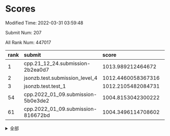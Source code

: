 # Scores

Modified Time: 2022-03-31 03:59:48

Submit Num: 207

All Rank Num: 447017

| rank |               submit               |       score        |       sigma        | pk_num |
| :--- | :--------------------------------- | :----------------- | :----------------- | :----- |
| 1    | cpp.21_12_24.submission-2b2ea0d7   | 1013.989212464672  | 0.8237024333476285 | 8637   |
| 2    | jsonzb.test.submission_level_4     | 1012.4460058367316 | 0.8345036520467108 | 8640   |
| 3    | jsonzb.test.test_1                 | 1012.2105482084731 | 0.7763570581210946 | 8640   |
| 54   | cpp.2022_01_09.submission-5b0e3de2 | 1004.8153042300222 | 0.7300158645707697 | 8638   |
| 61   | cpp.2022_01_09.submission-816672bd | 1004.3496114708602 | 0.7070727882246757 | 8637   |


<details>
<summary>全部</summary>

| rank |                 submit                 |       score        |       sigma        | pk_num |
| :--- | :------------------------------------- | :----------------- | :----------------- | :----- |
| 1    | cpp.21_12_24.submission-2b2ea0d7       | 1013.989212464672  | 0.8237024333476285 | 8637   |
| 2    | jsonzb.test.submission_level_4         | 1012.4460058367316 | 0.8345036520467108 | 8640   |
| 3    | jsonzb.test.test_1                     | 1012.2105482084731 | 0.7763570581210946 | 8640   |
| 4    | gobigger.level_3.submission_level_3_23 | 1011.3565795768618 | 0.7761844468443538 | 8642   |
| 5    | gobigger.level_3.submission_level_3_33 | 1011.356494313218  | 0.760098513098386  | 8634   |
| 6    | gobigger.level_3.submission_level_3_3  | 1011.3088571525379 | 0.7762328122419047 | 8641   |
| 7    | gobigger.level_3.submission_level_3_19 | 1011.1569888272993 | 0.7593765424353105 | 8645   |
| 8    | gobigger.level_3.submission_level_3_11 | 1010.9332683416543 | 0.765130337951745  | 8640   |
| 9    | gobigger.level_3.submission_level_3_4  | 1010.922733030718  | 0.753007409214336  | 8639   |
| 10   | gobigger.level_3.submission_level_3_31 | 1010.85314768762   | 0.7767693270671839 | 8639   |
| 11   | gobigger.level_3.submission_level_3_41 | 1010.7075219170451 | 0.7859381200302881 | 8636   |
| 12   | gobigger.level_3.submission_level_3_17 | 1010.707334874197  | 0.7696252778727025 | 8639   |
| 13   | gobigger.level_3.submission_level_3_27 | 1010.6859629192365 | 0.7515775311066072 | 8637   |
| 14   | gobigger.level_3.submission_level_3_15 | 1010.6750342475104 | 0.7826390916531499 | 8638   |
| 15   | gobigger.level_3.submission_level_3_48 | 1010.5921900852824 | 0.7403222096383487 | 8635   |
| 16   | gobigger.level_3.submission_level_3_40 | 1010.5643893878714 | 0.7539600701830445 | 8639   |
| 17   | gobigger.level_3.submission_level_3_43 | 1010.4957190104815 | 0.7839524317512063 | 8640   |
| 18   | gobigger.level_3.submission_level_3_0  | 1010.4804068441209 | 0.7491031455838614 | 8642   |
| 19   | gobigger.level_3.submission_level_3_21 | 1010.4488810062867 | 0.7512221688953286 | 8633   |
| 20   | gobigger.level_3.submission_level_3_29 | 1010.4239275161568 | 0.7690570374845579 | 8635   |
| 21   | gobigger.level_3.submission_level_3_39 | 1010.3897106892654 | 0.761305182171873  | 8640   |
| 22   | gobigger.level_3.submission_level_3_26 | 1010.3294987154959 | 0.7556801013004055 | 8640   |
| 23   | gobigger.level_3.submission_level_3_25 | 1010.3164583244634 | 0.7501454608630426 | 8633   |
| 24   | gobigger.level_3.submission_level_3_5  | 1010.3032137798865 | 0.7460005965484598 | 8639   |
| 25   | gobigger.level_3.submission_level_3_12 | 1010.0939333559113 | 0.766737803080584  | 8639   |
| 26   | gobigger.level_3.submission_level_3_18 | 1010.0480483992252 | 0.764386361205758  | 8642   |
| 27   | gobigger.level_3.submission_level_3_2  | 1010.0001381287921 | 0.755198120655941  | 8634   |
| 28   | gobigger.level_3.submission_level_3_9  | 1009.9809379743718 | 0.7568401843231225 | 8637   |
| 29   | gobigger.level_3.submission_level_3_45 | 1009.9358129107367 | 0.7614449426334816 | 8636   |
| 30   | gobigger.level_3.submission_level_3_16 | 1009.8006688170469 | 0.7524608655824563 | 8637   |
| 31   | gobigger.level_3.submission_level_3_37 | 1009.7633084677673 | 0.7606001334161386 | 8639   |
| 32   | gobigger.level_3.submission_level_3_46 | 1009.7583710730929 | 0.7680531159083734 | 8644   |
| 33   | gobigger.level_3.submission_level_3_47 | 1009.7403626511971 | 0.7589045312292039 | 8641   |
| 34   | gobigger.level_3.submission_level_3_44 | 1009.697363694983  | 0.7532449826603123 | 8638   |
| 35   | gobigger.level_3.submission_level_3_49 | 1009.5870540844514 | 0.7487401059694652 | 8635   |
| 36   | gobigger.level_3.submission_level_3_22 | 1009.5350498881237 | 0.7594670015128018 | 8635   |
| 37   | gobigger.level_3.submission_level_3_14 | 1009.4810238880287 | 0.7717564288089747 | 8643   |
| 38   | gobigger.level_3.submission_level_3_34 | 1009.4741680674169 | 0.7465966541145793 | 8641   |
| 39   | gobigger.level_3.submission_level_3_20 | 1009.3999958753689 | 0.7597908359066303 | 8639   |
| 40   | gobigger.level_3.submission_level_3_10 | 1009.3773943285163 | 0.7544406633805883 | 8638   |
| 41   | gobigger.level_3.submission_level_3_30 | 1009.3140175573195 | 0.7418276167321288 | 8639   |
| 42   | gobigger.level_3.submission_level_3_35 | 1009.3028803251543 | 0.7535547563464554 | 8633   |
| 43   | gobigger.level_3.submission_level_3_7  | 1009.1805204866127 | 0.7598979833377281 | 8638   |
| 44   | gobigger.level_3.submission_level_3_28 | 1009.1792392856956 | 0.7635022580437144 | 8637   |
| 45   | gobigger.level_3.submission_level_3_24 | 1009.1696852010778 | 0.7480721961301597 | 8637   |
| 46   | gobigger.level_3.submission_level_3_32 | 1009.108296867762  | 0.7458883630142739 | 8643   |
| 47   | gobigger.level_3.submission_level_3_38 | 1009.0406694076873 | 0.7525528276873007 | 8635   |
| 48   | gobigger.level_3.submission_level_3_13 | 1008.9516852112102 | 0.7595251350587683 | 8640   |
| 49   | gobigger.level_3.submission_level_3_6  | 1008.9324266350013 | 0.7455990677110473 | 8638   |
| 50   | gobigger.level_3.submission_level_3_8  | 1008.7776996985311 | 0.7410353853560714 | 8634   |
| 51   | gobigger.level_3.submission_level_3_36 | 1008.6305823143703 | 0.7459009519504801 | 8637   |
| 52   | gobigger.level_3.submission_level_3_1  | 1008.5686307115636 | 0.758037947237523  | 8641   |
| 53   | gobigger.level_3.submission_level_3_42 | 1008.4452116520577 | 0.7400858807902345 | 8635   |
| 54   | cpp.2022_01_09.submission-5b0e3de2     | 1004.8153042300222 | 0.7300158645707697 | 8638   |
| 55   | gobigger.level_1.submission_level_1_27 | 1004.6177103555227 | 0.7171068327716507 | 8634   |
| 56   | gobigger.level_1.submission_level_1_37 | 1004.4036729004526 | 0.7151674049431308 | 8639   |
| 57   | gobigger.level_1.submission_level_1_43 | 1004.4006044119163 | 0.7144233701317746 | 8645   |
| 58   | gobigger.level_1.submission_level_1_41 | 1004.3872329110173 | 0.7290053838465932 | 8640   |
| 59   | gobigger.level_1.submission_level_1_36 | 1004.3760202540044 | 0.7120133202076525 | 8643   |
| 60   | gobigger.level_1.submission_level_1_19 | 1004.3681683168347 | 0.710354299753768  | 8633   |
| 61   | cpp.2022_01_09.submission-816672bd     | 1004.3496114708602 | 0.7070727882246757 | 8637   |
| 62   | gobigger.level_1.submission_level_1_20 | 1004.2665605936077 | 0.7124281637412162 | 8636   |
| 63   | gobigger.level_1.submission_level_1_39 | 1004.2264110839801 | 0.7228089858145497 | 8637   |
| 64   | gobigger.level_1.submission_level_1_31 | 1004.1714533534025 | 0.7193739803353746 | 8640   |
| 65   | gobigger.level_1.submission_level_1_9  | 1004.0614375845685 | 0.7197458085865687 | 8636   |
| 66   | gobigger.level_1.submission_level_1_44 | 1003.9996935296464 | 0.72049627369675   | 8634   |
| 67   | gobigger.level_1.submission_level_1_15 | 1003.9938371842321 | 0.7264327628393332 | 8641   |
| 68   | gobigger.level_1.submission_level_1_7  | 1003.8837241043634 | 0.7240210968784124 | 8637   |
| 69   | gobigger.level_1.submission_level_1_0  | 1003.8757817626567 | 0.7085856198670306 | 8639   |
| 70   | gobigger.level_1.submission_level_1_42 | 1003.7893709367906 | 0.7236332569643666 | 8638   |
| 71   | gobigger.level_1.submission_level_1_48 | 1003.7638780739042 | 0.7188488152702109 | 8638   |
| 72   | gobigger.level_1.submission_level_1_12 | 1003.7590266424831 | 0.7227400348975106 | 8637   |
| 73   | gobigger.level_1.submission_level_1_5  | 1003.7251732334819 | 0.7247008834570624 | 8639   |
| 74   | gobigger.level_1.submission_level_1_49 | 1003.7243284534222 | 0.7201048596030056 | 8644   |
| 75   | gobigger.level_1.submission_level_1_30 | 1003.5751567915713 | 0.7245734170809743 | 8639   |
| 76   | gobigger.level_1.submission_level_1_4  | 1003.4776589462149 | 0.7174319695886345 | 8639   |
| 77   | gobigger.level_1.submission_level_1_16 | 1003.4723254942296 | 0.7078421247313574 | 8637   |
| 78   | gobigger.level_1.submission_level_1_18 | 1003.4320346491846 | 0.7106059673598321 | 8645   |
| 79   | gobigger.level_1.submission_level_1_32 | 1003.4294240391291 | 0.7118015992084766 | 8636   |
| 80   | gobigger.level_1.submission_level_1_33 | 1003.3721657104862 | 0.7248083458763566 | 8639   |
| 81   | gobigger.level_1.submission_level_1_11 | 1003.3618803399542 | 0.7213404151092945 | 8638   |
| 82   | gobigger.level_1.submission_level_1_2  | 1003.3601997895389 | 0.7107133398069401 | 8633   |
| 83   | gobigger.level_1.submission_level_1_17 | 1003.3580558713587 | 0.7272653564256132 | 8642   |
| 84   | gobigger.level_1.submission_level_1_28 | 1003.2686274334782 | 0.7157609872657827 | 8639   |
| 85   | gobigger.level_1.submission_level_1_47 | 1003.2560722626228 | 0.7187351535443343 | 8635   |
| 86   | gobigger.level_1.submission_level_1_14 | 1003.2523474854956 | 0.7211078046543572 | 8640   |
| 87   | gobigger.level_1.submission_level_1_10 | 1003.2071281333573 | 0.7200030238831773 | 8633   |
| 88   | gobigger.level_1.submission_level_1_1  | 1003.1895911198861 | 0.7143082313169262 | 8637   |
| 89   | gobigger.level_1.submission_level_1_13 | 1003.148492286351  | 0.7094161002952832 | 8637   |
| 90   | gobigger.level_1.submission_level_1_26 | 1003.1256543231589 | 0.711895735775886  | 8643   |
| 91   | gobigger.level_1.submission_level_1_40 | 1002.9806786786991 | 0.727548044698012  | 8636   |
| 92   | gobigger.level_1.submission_level_1_29 | 1002.9409330450935 | 0.7281216507583667 | 8639   |
| 93   | gobigger.level_1.submission_level_1_8  | 1002.9254101294591 | 0.7114493623770248 | 8640   |
| 94   | gobigger.level_1.submission_level_1_35 | 1002.8369160368264 | 0.7072244149556487 | 8641   |
| 95   | gobigger.level_1.submission_level_1_23 | 1002.8236629832891 | 0.7260834289821706 | 8632   |
| 96   | gobigger.level_1.submission_level_1_24 | 1002.8006707739997 | 0.7187406264638373 | 8642   |
| 97   | gobigger.level_1.submission_level_1_22 | 1002.6682990433844 | 0.7162760293648288 | 8639   |
| 98   | gobigger.level_1.submission_level_1_3  | 1002.629464173439  | 0.7147756253986626 | 8637   |
| 99   | gobigger.level_1.submission_level_1_25 | 1002.5906941714245 | 0.7046598096846084 | 8637   |
| 100  | gobigger.level_1.submission_level_1_46 | 1002.3316850740533 | 0.724348236249362  | 8636   |
| 101  | gobigger.level_1.submission_level_1_34 | 1002.3222108107536 | 0.7169534701677281 | 8635   |
| 102  | gobigger.level_1.submission_level_1_6  | 1002.3219517576063 | 0.7090477327354601 | 8640   |
| 103  | gobigger.level_1.submission_level_1_21 | 1002.3188357753226 | 0.7028451079855342 | 8637   |
| 104  | gobigger.level_1.submission_level_1_38 | 1002.0936257484635 | 0.7136211508268443 | 8633   |
| 105  | gobigger.level_1.submission_level_1_45 | 1001.4071268291214 | 0.7169654483374008 | 8635   |
| 106  | gobigger.random.submission_random_3    | 997.4593189791269  | 0.7161223464635545 | 8641   |
| 107  | gobigger.random.submission_random_12   | 997.1855268336096  | 0.7010405606811762 | 8638   |
| 108  | gobigger.random.submission_random_49   | 996.9478866492864  | 0.7014797617570123 | 8634   |
| 109  | gobigger.random.submission_random_4    | 996.7978682066982  | 0.718396321498444  | 8634   |
| 110  | gobigger.random.submission_random_34   | 996.7384300500042  | 0.7022353133295096 | 8637   |
| 111  | gobigger.random.submission_random_42   | 996.6803253681281  | 0.7019032957252784 | 8646   |
| 112  | gobigger.random.submission_random_41   | 996.4964168105782  | 0.6943683488745896 | 8639   |
| 113  | gobigger.random.submission_random_18   | 996.4847044564532  | 0.7127607500903721 | 8640   |
| 114  | gobigger.random.submission_random_10   | 996.4505754527551  | 0.7050776963319615 | 8639   |
| 115  | gobigger.random.submission_random_39   | 996.4352813199944  | 0.7196582755682885 | 8639   |
| 116  | gobigger.random.submission_random_44   | 996.4132388255247  | 0.7239085458058493 | 8638   |
| 117  | gobigger.random.submission_random_2    | 996.3819180251909  | 0.7065486443563945 | 8640   |
| 118  | gobigger.random.submission_random_47   | 996.3559735021214  | 0.7193336769114023 | 8643   |
| 119  | gobigger.random.submission_random_1    | 996.3494744817677  | 0.729126447345662  | 8635   |
| 120  | gobigger.random.submission_random_23   | 996.3468937781724  | 0.7166716168657686 | 8641   |
| 121  | gobigger.random.submission_random_45   | 996.3334924021626  | 0.7012678895054428 | 8636   |
| 122  | gobigger.random.submission_random_20   | 996.2923669237118  | 0.7058931282443872 | 8641   |
| 123  | gobigger.random.submission_random_9    | 996.1541000371541  | 0.7213829944518569 | 8640   |
| 124  | gobigger.random.submission_random_35   | 996.1535981248417  | 0.7112686680054598 | 8640   |
| 125  | gobigger.random.submission_random_32   | 996.125868754516   | 0.7036809813456626 | 8638   |
| 126  | gobigger.random.submission_random_40   | 996.02824973189    | 0.72107179484433   | 8632   |
| 127  | gobigger.random.submission_random_29   | 996.0188092309651  | 0.6938866763145661 | 8637   |
| 128  | gobigger.random.submission_random_22   | 995.9788866242264  | 0.7092590580635436 | 8638   |
| 129  | gobigger.random.submission_random_7    | 995.9195325667134  | 0.7072904851570122 | 8642   |
| 130  | gobigger.random.submission_random_14   | 995.8812289879961  | 0.7111142856233327 | 8634   |
| 131  | gobigger.random.submission_random_48   | 995.8780617244373  | 0.7044961287885227 | 8640   |
| 132  | gobigger.random.submission_random_37   | 995.852917237275   | 0.717954523383985  | 8639   |
| 133  | gobigger.random.submission_random_30   | 995.8374392821163  | 0.7260333284414245 | 8635   |
| 134  | gobigger.random.submission_random_31   | 995.8254344012541  | 0.71073765629583   | 8635   |
| 135  | gobigger.random.submission_random_25   | 995.7905067339142  | 0.7125969564147505 | 8636   |
| 136  | gobigger.random.submission_random_28   | 995.7167293644146  | 0.7048819163505607 | 8641   |
| 137  | gobigger.random.submission_random_15   | 995.6907064764323  | 0.7277918300579403 | 8639   |
| 138  | gobigger.random.submission_random_13   | 995.6598221924019  | 0.6962756774767376 | 8638   |
| 139  | gobigger.random.submission_random_5    | 995.5646189385693  | 0.7248695661472109 | 8642   |
| 140  | gobigger.random.submission_random_6    | 995.5635749683744  | 0.7213752198134026 | 8642   |
| 141  | gobigger.random.submission_random_24   | 995.5631946880975  | 0.7169878697683584 | 8637   |
| 142  | gobigger.random.submission_random_46   | 995.5596302853941  | 0.7087125629381972 | 8637   |
| 143  | gobigger.random.submission_random_11   | 995.5393153651243  | 0.7167848882904801 | 8639   |
| 144  | gobigger.random.submission_random_8    | 995.5223639189129  | 0.7362039762015243 | 8636   |
| 145  | gobigger.random.submission_random_16   | 995.4728330440129  | 0.7041164215203699 | 8642   |
| 146  | gobigger.random.submission_random_19   | 995.4641425455808  | 0.7049773675496679 | 8641   |
| 147  | gobigger.random.submission_random_43   | 995.4591885248809  | 0.7128142087401671 | 8631   |
| 148  | gobigger.random.submission_random_33   | 995.368926693254   | 0.7050949683833276 | 8638   |
| 149  | gobigger.random.submission_random_38   | 995.3668467474456  | 0.7231759363649588 | 8639   |
| 150  | gobigger.random.submission_random_0    | 995.3439247892144  | 0.7120425113800668 | 8637   |
| 151  | gobigger.random.submission_random_27   | 994.9951016135111  | 0.7080847887721062 | 8640   |
| 152  | gobigger.random.submission_random_21   | 994.9678590388555  | 0.7063697107270531 | 8633   |
| 153  | gobigger.random.submission_random_26   | 994.8622357633363  | 0.7061241268941352 | 8641   |
| 154  | gobigger.random.submission_random_17   | 994.3173075164129  | 0.7252981273879006 | 8633   |
| 155  | gobigger.random.submission_random_36   | 994.3098636065012  | 0.7052538323535443 | 8638   |
| 156  | gobigger.level_2.submission_level_2_47 | 994.0186085362967  | 0.722831225347197  | 8638   |
| 157  | gobigger.level_2.submission_level_2_30 | 993.9063375203556  | 0.7368633100184279 | 8641   |
| 158  | gobigger.level_2.submission_level_2_24 | 993.9058490046721  | 0.7319038763038515 | 8638   |
| 159  | gobigger.level_2.submission_level_2_39 | 993.5687883969055  | 0.7376550801020837 | 8637   |
| 160  | gobigger.level_2.submission_level_2_1  | 993.4751761350316  | 0.7348591906772307 | 8643   |
| 161  | gobigger.level_2.submission_level_2_19 | 993.3434153426703  | 0.7452292407789869 | 8638   |
| 162  | gobigger.level_2.submission_level_2_6  | 993.3372337923167  | 0.7361193630104421 | 8634   |
| 163  | gobigger.level_2.submission_level_2_14 | 993.2499027022798  | 0.7263940392582852 | 8636   |
| 164  | gobigger.level_2.submission_level_2_4  | 992.9801143449032  | 0.7295396363824148 | 8635   |
| 165  | gobigger.level_2.submission_level_2_23 | 992.9371803198826  | 0.7236563217857745 | 8632   |
| 166  | gobigger.level_2.submission_level_2_42 | 992.8902877613654  | 0.7482205975840668 | 8639   |
| 167  | gobigger.level_2.submission_level_2_21 | 992.7631700430451  | 0.7437966594678032 | 8637   |
| 168  | gobigger.level_2.submission_level_2_29 | 992.7514725558588  | 0.7465952365322545 | 8637   |
| 169  | gobigger.level_2.submission_level_2_18 | 992.7227327874352  | 0.7577397183046605 | 8639   |
| 170  | gobigger.level_2.submission_level_2_20 | 992.5523977924588  | 0.7536394447134211 | 8636   |
| 171  | gobigger.level_2.submission_level_2_9  | 992.4965715982974  | 0.7471627004803333 | 8635   |
| 172  | gobigger.level_2.submission_level_2_28 | 992.4720128190486  | 0.7477639716424676 | 8638   |
| 173  | gobigger.level_2.submission_level_2_34 | 992.4678291253792  | 0.7371224555292707 | 8634   |
| 174  | gobigger.level_2.submission_level_2_40 | 992.4378372492697  | 0.7370714806312972 | 8640   |
| 175  | gobigger.level_2.submission_level_2_31 | 992.4130157274851  | 0.7537174728689175 | 8639   |
| 176  | gobigger.level_2.submission_level_2_41 | 992.2425966201448  | 0.7456804076320522 | 8641   |
| 177  | gobigger.level_2.submission_level_2_35 | 992.1902452942116  | 0.7631574432058245 | 8640   |
| 178  | gobigger.level_2.submission_level_2_44 | 992.1417481308475  | 0.7481804172562704 | 8637   |
| 179  | gobigger.level_2.submission_level_2_38 | 992.1390780484088  | 0.7280641466452608 | 8640   |
| 180  | gobigger.level_2.submission_level_2_22 | 992.0914179836744  | 0.7486718046524224 | 8634   |
| 181  | gobigger.level_2.submission_level_2_46 | 992.0674325543674  | 0.7451073861675828 | 8644   |
| 182  | gobigger.level_2.submission_level_2_43 | 991.9592225335249  | 0.7576656181530087 | 8640   |
| 183  | gobigger.level_2.submission_level_2_36 | 991.925105373241   | 0.7693914268597035 | 8638   |
| 184  | gobigger.level_2.submission_level_2_5  | 991.9171100109226  | 0.7617072990500001 | 8639   |
| 185  | gobigger.level_2.submission_level_2_13 | 991.9105038456703  | 0.7650470792385627 | 8638   |
| 186  | gobigger.level_2.submission_level_2_45 | 991.8321197739941  | 0.7352856046442993 | 8639   |
| 187  | gobigger.level_2.submission_level_2_48 | 991.7740277166124  | 0.7463531754422754 | 8641   |
| 188  | gobigger.level_2.submission_level_2_12 | 991.770099569984   | 0.7544894123939457 | 8629   |
| 189  | gobigger.level_2.submission_level_2_33 | 991.7272690670037  | 0.7381997013771635 | 8637   |
| 190  | gobigger.level_2.submission_level_2_15 | 991.6499193314008  | 0.7623035043008716 | 8641   |
| 191  | gobigger.level_2.submission_level_2_32 | 991.6253161695023  | 0.7727308647682317 | 8640   |
| 192  | gobigger.level_2.submission_level_2_7  | 991.6024549074563  | 0.763496607763154  | 8637   |
| 193  | gobigger.level_2.submission_level_2_11 | 991.5350665856793  | 0.7688398126578411 | 8641   |
| 194  | gobigger.level_2.submission_level_2_0  | 991.5201884024856  | 0.7412165803637952 | 8636   |
| 195  | gobigger.level_2.submission_level_2_8  | 991.5199462695186  | 0.7498642886747992 | 8640   |
| 196  | gobigger.level_2.submission_level_2_37 | 991.4969812168671  | 0.7482284599352652 | 8637   |
| 197  | gobigger.level_2.submission_level_2_2  | 991.4411996909466  | 0.7587451336481092 | 8635   |
| 198  | gobigger.level_2.submission_level_2_17 | 991.4358679742954  | 0.7504396611676025 | 8634   |
| 199  | gobigger.level_2.submission_level_2_3  | 991.3982030661397  | 0.7422908392628329 | 8641   |
| 200  | gobigger.level_2.submission_level_2_16 | 991.3623388630081  | 0.7501978960629333 | 8632   |
| 201  | gobigger.level_2.submission_level_2_25 | 991.216571178552   | 0.7305810360332401 | 8640   |
| 202  | gobigger.level_2.submission_level_2_10 | 990.9109092653645  | 0.7571771294917116 | 8633   |
| 203  | gobigger.level_2.submission_level_2_49 | 990.8223522507412  | 0.7542243204110114 | 8636   |
| 204  | gobigger.level_2.submission_level_2_26 | 990.6558591948886  | 0.7826686767496238 | 8639   |
| 205  | gobigger.level_2.submission_level_2_27 | 990.5637376133525  | 0.7636935582035242 | 8637   |
| 206  | gobigger.none.submission_none_0        | 979.2720424723533  | 1.2532107906745336 | 8637   |
| 207  | gobigger.none.submission_none_1        | 976.2428964449092  | 1.4492873291495936 | 8637   |

</details>